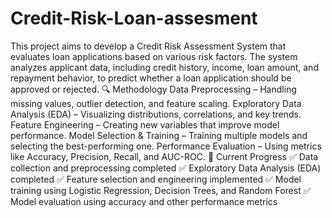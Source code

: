 # Credit-Risk-Loan-assesment
This project aims to develop a Credit Risk Assessment System that evaluates loan applications based on various risk factors. The system analyzes applicant data, including credit history, income, loan amount, and repayment behavior, to predict whether a loan application should be approved or rejected.
🔍 Methodology
Data Preprocessing – Handling missing values, outlier detection, and feature scaling.
Exploratory Data Analysis (EDA) – Visualizing distributions, correlations, and key trends.
Feature Engineering – Creating new variables that improve model performance.
Model Selection & Training – Training multiple models and selecting the best-performing one.
Performance Evaluation – Using metrics like Accuracy, Precision, Recall, and AUC-ROC.
🚀 Current Progress
✅ Data collection and preprocessing completed
✅ Exploratory Data Analysis (EDA) completed
✅ Feature selection and engineering implemented
✅ Model training using Logistic Regression, Decision Trees, and Random Forest
✅ Model evaluation using accuracy and other performance metrics
